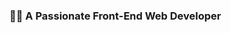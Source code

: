 <!-- [![SVG Banners](https://svg-banners.vercel.app/api?type=luminance&text1=Brandon%20Lopes&width=800&height=400)](https://github.com/Akshay090/svg-banners) -->

### 👨‍💻 A Passionate Front-End Web Developer
